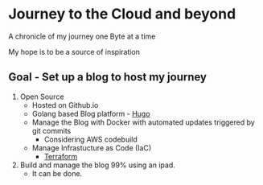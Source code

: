 # Journey to the Cloud and beyond
A chronicle of my journey one Byte at a time

My hope is to be a source of inspiration

## Goal - Set up a blog to host my journey
1. Open Source
   - Hosted on Github.io
   - Golang based Blog platform - [Hugo](https://gohugo.io/)
   - Manage the Blog with Docker with automated updates triggered by git commits
      - Considering AWS codebuild
   - Manage Infrastucture as Code (IaC)
     - [Terraform](https://www.terraform.io/)
1. Build and manage the blog 99% using an ipad.
   - It can be done.